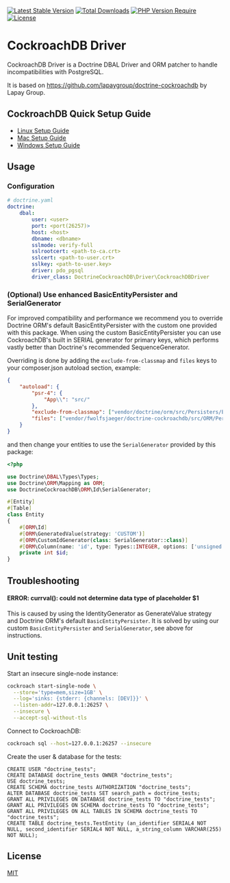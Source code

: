 [![Latest Stable Version](http://poser.pugx.org/fwolfsjaeger/doctrine-cockroachdb/v)](https://packagist.org/packages/fwolfsjaeger/doctrine-cockroachdb)
[![Total Downloads](http://poser.pugx.org/fwolfsjaeger/doctrine-cockroachdb/downloads)](https://packagist.org/packages/fwolfsjaeger/doctrine-cockroachdb)
[![PHP Version Require](http://poser.pugx.org/fwolfsjaeger/doctrine-cockroachdb/require/php)](https://packagist.org/packages/fwolfsjaeger/doctrine-cockroachdb)
[![License](http://poser.pugx.org/fwolfsjaeger/doctrine-cockroachdb/license)](https://packagist.org/packages/fwolfsjaeger/doctrine-cockroachdb)

# CockroachDB Driver

CockroachDB Driver is a Doctrine DBAL Driver and ORM patcher to handle incompatibilities with PostgreSQL.

It is based on https://github.com/lapaygroup/doctrine-cockroachdb by Lapay Group.

## CockroachDB Quick Setup Guide

- [Linux Setup Guide](https://www.cockroachlabs.com/docs/stable/install-cockroachdb-linux.html)
- [Mac Setup Guide](https://www.cockroachlabs.com/docs/v23.1/install-cockroachdb-mac)
- [Windows Setup Guide](https://www.cockroachlabs.com/docs/v23.1/install-cockroachdb-windows)

## Usage

### Configuration
```yaml
# doctrine.yaml
doctrine:
    dbal:
        user: <user>
        port: <port(26257)>
        host: <host>
        dbname: <dbname>
        sslmode: verify-full
        sslrootcert: <path-to-ca.crt>
        sslcert: <path-to-user.crt>
        sslkey: <path-to-user.key>
        driver: pdo_pgsql
        driver_class: DoctrineCockroachDB\Driver\CockroachDBDriver
```

### (Optional) Use enhanced BasicEntityPersister and SerialGenerator
For improved compatibility and performance we recommend you to override Doctrine ORM's default BasicEntityPersister
with the custom one provided with this package.
When using the custom BasicEntityPersister you can use CockroachDB's built in SERIAL generator for primary keys,
which performs vastly better than Doctrine's recommended SequenceGenerator.

Overriding is done by adding the `exclude-from-classmap` and `files` keys to your composer.json autoload section, example:

```json
{
    "autoload": {
        "psr-4": {
            "App\\": "src/"
        },
        "exclude-from-classmap": ["vendor/doctrine/orm/src/Persisters/Entity/BasicEntityPersister.php"],
        "files": ["vendor/fwolfsjaeger/doctrine-cockroachdb/src/ORM/Persisters/Entity/BasicEntityPersister.php"]
    }
}
```

and then change your entities to use the `SerialGenerator` provided by this package:
```php
<?php

use Doctrine\DBAL\Types\Types;
use Doctrine\ORM\Mapping as ORM;
use DoctrineCockroachDB\ORM\Id\SerialGenerator;

#[Entity]
#[Table]
class Entity
{
    #[ORM\Id]
    #[ORM\GeneratedValue(strategy: 'CUSTOM')]
    #[ORM\CustomIdGenerator(class: SerialGenerator::class)]
    #[ORM\Column(name: 'id', type: Types::INTEGER, options: ['unsigned' => true])]
    private int $id;
}
```

## Troubleshooting
#### ERROR:  currval(): could not determine data type of placeholder $1
This is caused by using the IdentityGenerator as GenerateValue strategy and Doctrine ORM's default `BasicEntityPersister`.
It is solved by using our custom `BasicEntityPersister` and `SerialGenerator`, see above for instructions.

## Unit testing
Start an insecure single-node instance:
```sh
cockroach start-single-node \
  --store='type=mem,size=1GB' \
  --log='sinks: {stderr: {channels: [DEV]}}' \
  --listen-addr=127.0.0.1:26257 \
  --insecure \
  --accept-sql-without-tls
```

Connect to CockroachDB:
```sh
cockroach sql --host=127.0.0.1:26257 --insecure
```

Create the user & database for the tests:
```postgresql
CREATE USER "doctrine_tests";
CREATE DATABASE doctrine_tests OWNER "doctrine_tests";
USE doctrine_tests;
CREATE SCHEMA doctrine_tests AUTHORIZATION "doctrine_tests";
ALTER DATABASE doctrine_tests SET search_path = doctrine_tests;
GRANT ALL PRIVILEGES ON DATABASE doctrine_tests TO "doctrine_tests";
GRANT ALL PRIVILEGES ON SCHEMA doctrine_tests TO "doctrine_tests";
GRANT ALL PRIVILEGES ON ALL TABLES IN SCHEMA doctrine_tests TO "doctrine_tests";
CREATE TABLE doctrine_tests.TestEntity (an_identifier SERIAL4 NOT NULL, second_identifier SERIAL4 NOT NULL, a_string_column VARCHAR(255) NOT NULL);
```

## License

[MIT](https://choosealicense.com/licenses/mit/)

